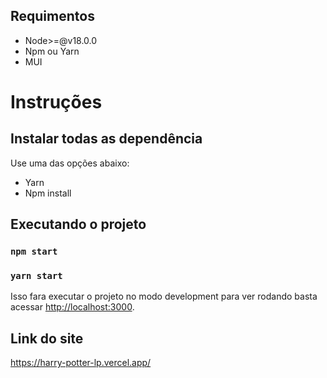 ## Requimentos

- Node>=@v18.0.0
- Npm ou Yarn
- MUI

# Instruções

## Instalar todas as dependência

Use uma das opções abaixo:

- Yarn
- Npm install

## Executando o projeto

### `npm start`

### `yarn start`

Isso fara executar o projeto no modo development para ver rodando basta acessar [http://localhost:3000](http://localhost:3000).

## Link do site

https://harry-potter-lp.vercel.app/
